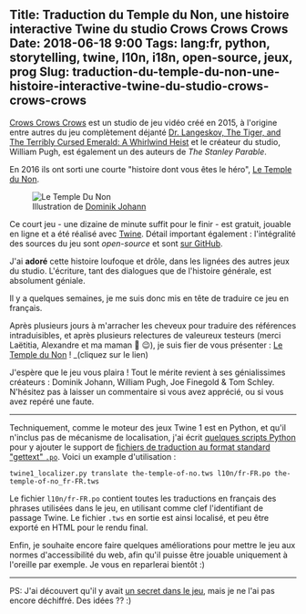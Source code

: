Title: Traduction du Temple du Non, une histoire interactive Twine du studio Crows Crows Crows
Date: 2018-06-18 9:00
Tags: lang:fr, python, storytelling, twine, l10n, i18n, open-source, jeux, prog
Slug: traduction-du-temple-du-non-une-histoire-interactive-twine-du-studio-crows-crows-crows
---

[Crows Crows Crows](https://crowscrowscrows.com) est un studio de jeu vidéo créé en 2015,
à l'origine entre autres du jeu complètement déjanté [Dr. Langeskov, The Tiger, and The Terribly Cursed Emerald: A Whirlwind Heist](https://crowscrowscrows.itch.io/dr-langeskov-the-tiger-and-the-terribly-cursed-emerald-a-whirlwind-heist) et le créateur du studio, William Pugh, est également un des auteurs de _The Stanley Parable_.

En 2016 ils ont sorti une courte "histoire dont vous êtes le héro", [Le Temple du Non](https://en.wikipedia.org/wiki/The_Temple_of_No).

<figure>
  <img alt="Le Temple Du Non" src="images/2018/06/the-temple-of-no.png">
  <figcaption>Illustration de <a href="http://www.dominikjohann.de">Dominik Johann</a></figcaption>
</figure>

Ce court jeu - une dizaine de minute suffit pour le finir - est gratuit, jouable en ligne et a été réalisé avec [Twine](https://twinery.org).
Détail important également : l'intégralité des sources du jeu sont _open-source_ et sont [sur GitHub](https://github.com/CrowsCrowsCrows/the-temple-of-no/pulls).

J'ai **adoré** cette histoire loufoque et drôle, dans les lignées des autres jeux du studio.
L'écriture, tant des dialogues que de l'histoire générale, est absolument géniale.

Il y a quelques semaines, je me suis donc mis en tête de traduire ce jeu en français.

Après plusieurs jours à m'arracher les cheveux pour traduire des références intraduisibles,
et après plusieurs relectures de valeureux testeurs (merci Laëtitia, Alexandre et ma maman 🙏 😉),
je suis fier de vous présenter : [Le Temple du Non](https://chezsoi.org/lucas/le-temple-du-non/) ! _(cliquez sur le lien)

J'espère que le jeu vous plaira !
Tout le mérite revient à ses génialissimes créateurs : Dominik Johann, William Pugh, Joe Finegold & Tom Schley.
N'hésitez pas à laisser un commentaire si vous avez apprécié, ou si vous avez repéré une faute.

---

Techniquement, comme le moteur des jeux Twine 1 est en Python,
et qu'il n'inclus pas de mécanisme de localisation,
j'ai écrit [quelques scripts Python](https://github.com/Lucas-C/the-temple-of-no/tree/master/l10n) pour y ajouter le support de [fichiers de traduction au format standard "gettext" `.po`](https://www.gnu.org/software/gettext/manual/gettext.html#PO-Files). Voici un example d'utilisation :
```
twine1_localizer.py translate the-temple-of-no.tws l10n/fr-FR.po the-temple-of-no_fr-FR.tws
```

Le fichier `l10n/fr-FR.po` contient toutes les traductions en français des phrases utilisées dans le jeu,
en utilisant comme clef l'identifiant de passage Twine. Le fichier `.tws` en sortie est ainsi localisé, et peu être exporté en HTML pour le rendu final.

Enfin, je souhaite encore faire quelques améliorations pour mettre le jeu aux normes d'accessibilité du web,
afin qu'il puisse être jouable uniquement à l'oreille par exemple. Je vous en reparlerai bientôt :)

---

PS: J'ai découvert qu'il y avait [un secret dans le jeu](https://www.reddit.com/r/crowscrowscrows/comments/8kcpbu/easteregg_in_the_temple_of_no/),
mais je ne l'ai pas encore déchiffré. Des idées ?? :)

<style>
    article img {
        display: block;
        margin: 0 auto;
        max-height: 20rem;
    }
    article figcaption {
        text-align: center;
    }
</style>
